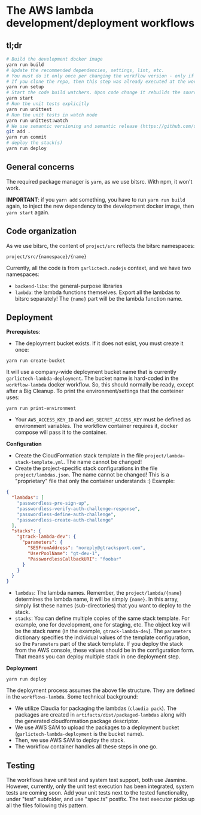 # The AWS lambda development/deployment workflows

## tl;dr

```bash
# Build the development docker image
yarn run build
# Update the recommended dependencies, settings, lint, etc.
# You must do it only once per changing the workflow version - only if you do it.
# If you clone the repo, then this step was already executed at the workflow upgrade.
yarn run setup
# Start the code build watchers. Upon code change it rebuilds the sources and re-run the unit tests.
yarn start
# Run the unit tests explicitly
yarn run unittest
# Run the unit tests in watch mode
yarn run unittest:watch
# We use semantic versioning and semantic release (https://github.com/semantic-release/semantic-release) - this is how you must commit the code.
git add .
yarn run commit
# deploy the stack(s)
yarn run deploy
```

## General concerns

The required package manager is `yarn`, as we use bitsrc. With npm, it won't work.

**IMPORTANT**: if you `yarn add` something, you have to run `yarn run build` again, to inject the new dependency to the development docker image, then `yarn start` again.

## Code organization

As we use bitsrc, the content of `project/src` reflects the bitsrc namespaces:

`project/src/{namespace}/{name}`

Currently, all the code is from `garlictech.nodejs` context, and we have two namespaces:

- `backend-libs`: the general-purpose libraries
- `lambda`: the lambda functions themselves. Export all the lambdas to bitsrc separately! The `{name}` part will be the lambda function name.

## Deployment

**Prerequistes**:

- The deployment bucket exists. If it does not exist, you must create it once:

`yarn run create-bucket`

It will use a company-wide deployment bucket name that is currently `garlictech-lambda-deployment`. The bucket name is hard-coded in the `workflow-lambda` docker workflow. So, this should normally be ready, except after a Big Cleanup. To print the environment/settings that the conteiner uses:

`yarn run print-environment`

- Your `AWS_ACCESS_KEY_ID` and `AWS_SECRET_ACCESS_KEY` must be defined as environment variables. The workflow container requires it, docker compose will pass it to the container.

**Configuration**

- Create the CloudFormation stack template in the file `project/lambda-stack-template.yml`. The name cannot be changed!
- Create the project-specific stack configurations in the file `project/lambdas.json`. The name cannot be changed! This is a "proprietary" file that only the container understands :) Example:

```json
{
  "lambdas": [
    "passwordless-pre-sign-up",
    "passwordless-verify-auth-challenge-response",
    "passwordless-define-auth-challenge",
    "passwordless-create-auth-challenge"
  ],
  "stacks": {
    "gtrack-lambda-dev": {
      "parameters": {
        "SESFromAddress": "noreply@gtracksport.com",
        "UserPoolName": "gt-dev-1",
        "PasswordlessCallbackURI": "foobar"
      }
    }
  }
}
```

- `lambdas`: The lambda names. Remember, the `project/lambda/{name}` determines the lambda name, it will be simply `{name}`. In this array, simply list these names (sub-directories) that you want to deploy to the stack.
- `stacks`: You can define multiple copies of the same stack template. For example, one for development, one for staging, etc. The object key will be the stack name (in the example, `gtrack-lambda-dev`). The `parameters` dictionary specifies the individual values of the template configuration, so the `Parameters` part of the stack template. If you deploy the stack from the AWS console, these values should be in the configuration form. That means you can deploy multiple stack in one deployment step.

**Deployment**

`yarn run deploy`

The deployment process assumes the above file structure. They are defined in the `workflows-lambda`. Some technical background:

- We utilize Claudia for packaging the lambdas (`claudia pack`). The packages are created in `artifacts/dist/packaged-lambdas` along with the generated cloudformation package descriptor.
- We use AWS SAM to upload the packages to a deployment bucket (`garlictech-lambda-deployment` is the bucket name).
- Then, we use AWS SAM to deploy the stack.
- The workflow container handles all these steps in one go.

## Testing

The workflows have unit test and system test support, both use Jasmine. However, currently, only the unit test execution has been integrated, system tests are coming soon. Add your unit tests next to the tested functionality, under "test" subfolder, and use "spec.ts" postfix. The test executor picks up all the files following this pattern.
